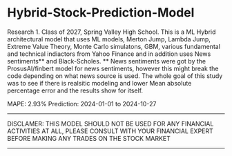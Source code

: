 # Hybrid-Stock-Prediction-Model
Research 1. Class of 2027, Spring Valley High School.
This is a ML Hybrid architectural model that uses ML models, Merton Jump, Lambda Jump, Extreme Value Theory, Monte Carlo simulatons, GBM, various fundamental and technical indiactors from Yahoo Finance and in addition uses News sentiments** and Black-Scholes.
** News sentiments were got by the ProsusAI/finbert model for news sentiments, however this might break the code depending on what news source is used.
The whole goal of this study was to see if there is realsitic modeling and lower Mean absolute percentage error and the results show for itself.

MAPE: 2.93%
Prediction: 2024-01-01 to 2024-10-27

******************************************************************************************************************************************************************
DISCLAMER: THIS MODEL SHOULD NOT BE USED FOR ANY FINANCIAL ACTIVITIES AT ALL, PLEASE CONSULT WITH YOUR FINANCIAL EXPERT BEFORE MAKING ANY TRADES ON THE STOCK MARKET
******************************************************************************************************************************************************************
